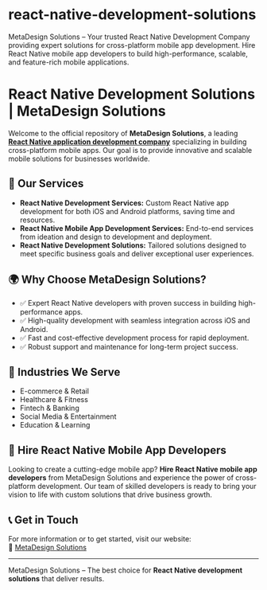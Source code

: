 # react-native-development-solutions
MetaDesign Solutions – Your trusted React Native Development Company providing expert solutions for cross-platform mobile app development. Hire React Native mobile app developers to build high-performance, scalable, and feature-rich mobile applications.


# React Native Development Solutions | MetaDesign Solutions

Welcome to the official repository of **MetaDesign Solutions**, a leading **[React Native application development company](https://metadesignsolutions.com/technology/react-native-development-company/)** specializing in building cross-platform mobile apps. Our goal is to provide innovative and scalable mobile solutions for businesses worldwide.

## 🔧 Our Services

- **React Native Development Services:** Custom React Native app development for both iOS and Android platforms, saving time and resources.
- **React Native Mobile App Development Services:** End-to-end services from ideation and design to development and deployment.
- **React Native Development Solutions:** Tailored solutions designed to meet specific business goals and deliver exceptional user experiences.

## 🌍 Why Choose MetaDesign Solutions?

- ✅ Expert React Native developers with proven success in building high-performance apps.
- ✅ High-quality development with seamless integration across iOS and Android.
- ✅ Fast and cost-effective development process for rapid deployment.
- ✅ Robust support and maintenance for long-term project success.

## 🧠 Industries We Serve

- E-commerce & Retail
- Healthcare & Fitness
- Fintech & Banking
- Social Media & Entertainment
- Education & Learning

## 💼 Hire React Native Mobile App Developers

Looking to create a cutting-edge mobile app? **Hire React Native mobile app developers** from MetaDesign Solutions and experience the power of cross-platform development. Our team of skilled developers is ready to bring your vision to life with custom solutions that drive business growth.

## 📞 Get in Touch

For more information or to get started, visit our website:  
🔗 [MetaDesign Solutions](https://metadesignsolutions.com/)

---

MetaDesign Solutions – The best choice for **React Native development solutions** that deliver results.

